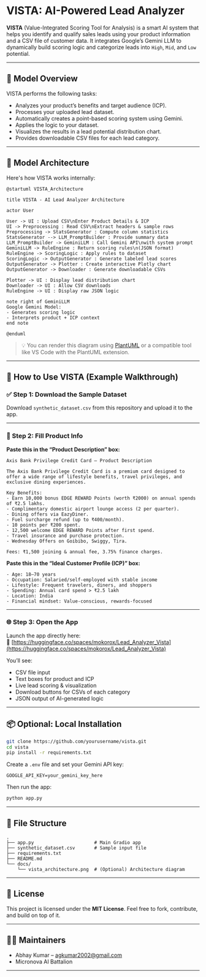 
# VISTA: AI-Powered Lead Analyzer

**VISTA** (Value-Integrated Scoring Tool for Analysis) is a smart AI system that helps you identify and qualify sales leads using your product information and a CSV file of customer data. It integrates Google’s Gemini LLM to dynamically build scoring logic and categorize leads into `High`, `Mid`, and `Low` potential.

---

## 🔧 Model Overview

VISTA performs the following tasks:
- Analyzes your product’s benefits and target audience (ICP).
- Processes your uploaded lead dataset.
- Automatically creates a point-based scoring system using Gemini.
- Applies the logic to your dataset.
- Visualizes the results in a lead potential distribution chart.
- Provides downloadable CSV files for each lead category.

---

## 🧠 Model Architecture

Here's how VISTA works internally:

```plantuml
@startuml VISTA_Architecture

title VISTA - AI Lead Analyzer Architecture

actor User

User -> UI : Upload CSV\nEnter Product Details & ICP
UI -> Preprocessing : Read CSV\nExtract headers & sample rows
Preprocessing -> StatsGenerator : Compute column statistics
StatsGenerator --> LLM_PromptBuilder : Provide summary data
LLM_PromptBuilder -> GeminiLLM : Call Gemini API\nwith system prompt
GeminiLLM -> RuleEngine : Return scoring rules\n(JSON format)
RuleEngine -> ScoringLogic : Apply rules to dataset
ScoringLogic -> OutputGenerator : Generate labeled lead scores
OutputGenerator -> Plotter : Create interactive Plotly chart
OutputGenerator -> Downloader : Generate downloadable CSVs

Plotter -> UI : Display lead distribution chart
Downloader -> UI : Allow CSV downloads
RuleEngine -> UI : Display raw JSON logic

note right of GeminiLLM
Google Gemini Model:
- Generates scoring logic
- Interprets product + ICP context
end note

@enduml
```

> 💡 You can render this diagram using [PlantUML](https://www.plantuml.com/plantuml) or a compatible tool like VS Code with the PlantUML extension.

---

## 🚀 How to Use VISTA (Example Walkthrough)

### ✅ Step 1: Download the Sample Dataset

Download `synthetic_dataset.csv` from this repository and upload it to the app.

---

### 📝 Step 2: Fill Product Info

**Paste this in the “Product Description” box:**

```
Axis Bank Privilege Credit Card – Product Description

The Axis Bank Privilege Credit Card is a premium card designed to offer a wide range of lifestyle benefits, travel privileges, and exclusive dining experiences.

Key Benefits:
- Earn 10,000 bonus EDGE REWARD Points (worth ₹2000) on annual spends of ₹2.5 lakhs.
- Complimentary domestic airport lounge access (2 per quarter).
- Dining offers via EazyDiner.
- Fuel surcharge refund (up to ₹400/month).
- 10 points per ₹200 spent.
- 12,500 welcome EDGE REWARD Points after first spend.
- Travel insurance and purchase protection.
- Wednesday Offers on Goibibo, Swiggy, Tira.

Fees: ₹1,500 joining & annual fee, 3.75% finance charges.
```

**Paste this in the “Ideal Customer Profile (ICP)” box:**

```
- Age: 18–70 years
- Occupation: Salaried/self-employed with stable income
- Lifestyle: Frequent travelers, diners, and shoppers
- Spending: Annual card spend > ₹2.5 lakh
- Location: India
- Financial mindset: Value-conscious, rewards-focused
```

---

### 🌐 Step 3: Open the App

Launch the app directly here:  
🔗 [https://huggingface.co/spaces/mokorox/Lead_Analyzer_Vista](https://huggingface.co/spaces/mokorox/Lead_Analyzer_Vista)

You’ll see:
- CSV file input
- Text boxes for product and ICP
- Live lead scoring & visualization
- Download buttons for CSVs of each category
- JSON output of AI-generated logic

---

## 📦 Optional: Local Installation

```bash
git clone https://github.com/yourusername/vista.git
cd vista
pip install -r requirements.txt
```

Create a `.env` file and set your Gemini API key:

```
GOOGLE_API_KEY=your_gemini_key_here
```

Then run the app:

```bash
python app.py
```

---

## 📁 File Structure

```
.
├── app.py                      # Main Gradio app
├── synthetic_dataset.csv       # Sample input file
├── requirements.txt
├── README.md
└── docs/
    └── vista_architecture.png  # (Optional) Architecture diagram
```

---

## 📝 License

This project is licensed under the **MIT License**. Feel free to fork, contribute, and build on top of it.

---

## 👨‍💻 Maintainers

- Abhay Kumar – [agkumar2002@gmail.com](mailto:agkumar2002@gmail.com)
- Micronova AI Battalion

---
